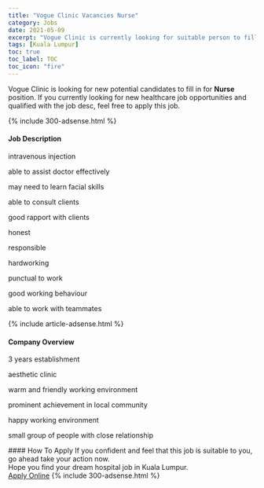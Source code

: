 ```yaml
---
title: "Vogue Clinic Vacancies Nurse" 
category: Jobs 
date: 2021-05-09 
excerpt: "Vogue Clinic is currently looking for suitable person to fill in the Nurse which positioned at Kuala Lumpur" 
tags: [Kuala Lumpur] 
toc: true 
toc_label: TOC 
toc_icon: "fire" 
--- 
```


<p>Vogue Clinic is looking for new potential candidates to fill in for <b>Nurse</b> position. If you currently looking for new healthcare job opportunities and qualified with the job desc, feel free to apply this job.
</p>{% include 300-adsense.html %} 
<div><div><h4>Job Description</h4></div><div><div><span><div><p>intravenous injection</p><p>able to assist doctor effectively</p><p>may need to learn facial skills</p><p>able to consult clients</p><p>good rapport with clients</p><p>honest</p><p>responsible</p><p>hardworking</p><p>punctual to work</p><p>good working behaviour</p><p>able to work with teammates</p></div></span></div></div></div> 
{% include article-adsense.html %} 
<div><div><h4>Company Overview</h4></div><div><div><span><div><p>3 years establishment</p><p>aesthetic clinic</p><p>warm and friendly working environment</p><p>prominent achievement in local community</p><p>happy working environment</p><p>small group of people with close relationship</p></div></span></div></div></div> 
#### How To Apply 
If you confident and feel that this job is suitable to you, go ahead take your action now. <br/> 
Hope you find your dream hospital job in Kuala Lumpur. <br/> 
<a href="https://www.jobstreet.com.my/en/job/nurse-4552844?jobId=jobstreet-my-job-4552844" class="btn btn--warning" target="_blank" rel="nofollow noopenner">Apply Online</a> 
{% include 300-adsense.html %} 